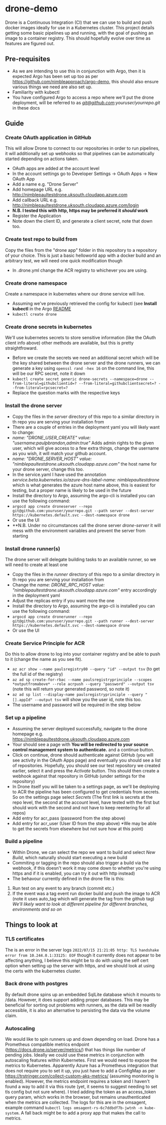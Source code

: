# drone-demo
Drone is a Continuous Integration (CI) that we can use to build and push docker images ideally for use in a Kubernetes cluster. This project details getting some basic pipelines up and running, with the goal of pushing an image to a container registry. This should hopefully evolve over time as features are figured out.

## Pre-requisites
- As we are intending to use this in conjunction with Argo, then it is expected Argo has been set up too as per https://github.com/nimbleapproach/argo-demo, this should also ensure various things we need are also set up.
- Familiarity with kubectl
- You have configured Argo to access a repo where we'll put the drone deployment, will be referred to as *git@github.com:youruser/yourrepo.git* in these docs

## Guide
### Create OAuth application in GitHub
This will allow Drone to connect to our repositories in order to run pipelines, it will additionally set up webhooks so that pipelines can be automatically started depending on actions taken.
- OAuth apps are added at the account level
- In the account settings go to Developer Settings -> OAuth Apps -> New OAuth App
- Add a name e.g. "Drone Server"
- Add homepage URL e.g. http://nimblepaultestdrone.uksouth.cloudapp.azure.com
- Add callback URL e.g. http://nimblepaultestdrone.uksouth.cloudapp.azure.com/login
- **N.B. I tested this with http, https may be preferred it *should* work**
- Register the Application
- Note down the client ID, and generate a client secret, note that down too.

### Create test repo to build from
Copy the files from the "drone app" folder in this repository to a repository of your choice.
This is just a basic helloworld app with a docker build and an arbitrary test, we will need one quick modification though
- In .drone.yml change the ACR registry to whichever you are using.

### Create drone namespace
Create a namespace in kubernetes where our drone service will live.
- Assuming we've previously retrieved the config for kubectl (see **Install kubectl** in the Argo [README](https://github.com/nimbleapproach/argo-demo/blob/main/README.md)
- `kubectl create drone`

### Create drone secrets in kubernetes
We'll use kubernetes secrets to store sensitive information (like the OAuth client info above) other methods are available, but this is pretty straightfroward.
- Before we create the secrets we need an additional secret which will be the key shared between the drone server and the drone runners, we can generate a key using `openssl rand -hex 16` on the command line, this will be our RPC secret, note it down
- `kubectl create secret generic drone-secrets --namespace=drone --from-literal=githubclientid=? --from-literal=githubclientsecret=? --from-literal=rpcsecret=?`
- Replace the question marks with the respective keys

### Install the drone server
- Copy the files in the *server* directory of this repo to a similar directory in th repo you are serving your installation from 
- There are a couple of entries in the deployment yaml you will likely want to change:
- *name: "DRONE_USER_CREATE" value: "username:paulpbrandon,admin:true"* Adds admin rights to the given user, which will give access to a few extra things, change the username as you wish, it will match your github account.
- *name: "DRONE_SERVER_HOST" value: "nimblepaultestdrone.uksouth.cloudapp.azure.com"* the host name for your drone server, change this too.
- In the service.yaml I have used the annotation *service.beta.kubernetes.io/azure-dns-label-name: nimblepaultestdrone* which is what generates the azure host name above, this is easiest for testing, but a proper name is likely to be used in the future
- Install the directory to Argo, assuming the argo-cli is installed you can use the following command:
- `argocd app create droneserver --repo git@github.com:youruser/yourrepo.git --path server --dest-server https://kubernetes.default.svc --dest-namespace drone`
- Or use the UI
- **N.B. Under no circumstances call the drone server *drone-server* it will mess with the environment variables and prevent the server from starting

### Install drone runner(s)
The drone server will delegate building tasks to an available runner, so we will need to create at least one
- Copy the files in the *runner* directory of this repo to a similar directory in th repo you are serving your installation from 
- Change the *name: DRONE_RPC_HOST value: "nimblepaultestdrone.uksouth.cloudapp.azure.com"* entry accordingly in the deployment yaml
- Adjust the replicas entry if you want more the one
- Install the directory to Argo, assuming the argo-cli is installed you can use the following command:
- `argocd app create dronerunner --repo git@github.com:youruser/yourrepo.git --path runner --dest-server https://kubernetes.default.svc --dest-namespace drone`
- Or use the UI

### Create Service Principle for ACR
Do this to allow drone to log into your container registry and be able to push to it (change the name as you see fit).
- `az acr show --name paulsregistry80 --query "id" --output tsv` (to get the full id of the registry)
- `az ad sp create-for-rbac --name paulsregistryprinciple --scopes *outputfromabove* --role acrpush --query "password" --output tsv` (note this will return your generated password, so note it)
- `az ad sp list --display-name paulsregistryprinciple --query "[].appId" --output tsv` will show you the user id, note this too.
- The username and password will be required in the step below

### Set up a pipeline
- Assuming the server deployed successfully, navigate to the drone homepage e.g. https://nimblepaultestdrone.uksouth.cloudapp.azure.com
- Your should see a page with **You will be redirected to your source control management system to authenticate.** and a continue button.
- Click on continue, drone should authenticate against GitHub (you will see activity in the OAuth Apps page) and eventually you should see a list of repositories. Hopefully, you should see our test repository we created earlier, select it and press the *Activate* button. This should then create a webhook against that repository in GitHub (under settings for the repository)
- In Drone itself you will be taken to a settings page, as we'll be deploying to ACR the pipeline has been configured to get credentials from secrets.  So on the settings page select *Secrets* (The first link is secrets at the repo level, the second at the account level, have tested with the first but should work with the second and not have to keep reentering for all repos)
- Add entry for acr_pass (password from the step above)
- Add entry for acr_user (User ID from the step above)
*We may be able to get the secrets from elsewhere but not sure how at this point)

### Build a pipeline 
- Within Drone, we can select the repo we want to build and select *New Build*, which naturally should start executing a new build
- Commiting or tagging in the repo should also trigger a build via the webhook, if this doesn't work it may come down to whether you're using https and if it is enabled, you can try it out with http instead)
- The behavour currently defined in the drone file is this:
1. Run test on any event to any branch (commit etc.)
2. If the event was a tag event run docker build and push the image to ACR (note it uses auto_tag which will generate the tag from the github tag)
*We'll likely want to look at different pipeline for different branches, environments and so on*

## Things to look at
### TLS certificates
The is an error in the server logs `2022/07/15 21:21:05 http: TLS handshake error from 10.244.0.1:33125: EOF` though it currently does not appear to be affecting anything, I believe this might be to do with using the self cert option when setting up the server with https, and we should look at using the certs with the kubernetes cluster.

### Back drone with postgres
By default drone spins up an embedded SqlLite database which it mounts to /data. However, it does support adding proper databases. This may be beneficial for sorting out problems with runners, as the data will be readily accessible, it is also an alternative to persisting the data via the volume claim.

### Autoscaling
We would like to spin runners up and down depending on load. Drone has a Prometheus compatible metrics endpoint (https://docs.drone.io/server/metrics/) that has things like number of pending jobs. Ideally we could use these metrics in conjunction with autoscaling features within Kubernetes. First we would need to expose the metrics to Kubernetes. Apparently Azure has a Prometheus integration that does not require you to set it up, you just have to add a ConfigMap as per https://trstringer.com/collect-custom-aks-metrics/ (assuming monitoring is enabled). However, the metrics endpoint requires a token and I haven't found a way to add it via this route (yet, it seems to suggest needing to set tls config but not sure where). I tried adding the token as an access_token query param, which works in the browser, but remains unauthenticated when the metrics are collected. The logs for this are in the omsagent, example command `kubectl logs omsagent-rs-6c7ddbdf7b-jwtnh -n kube-system`. A fall back might be to add a proxy app that makes the call to metrics.
